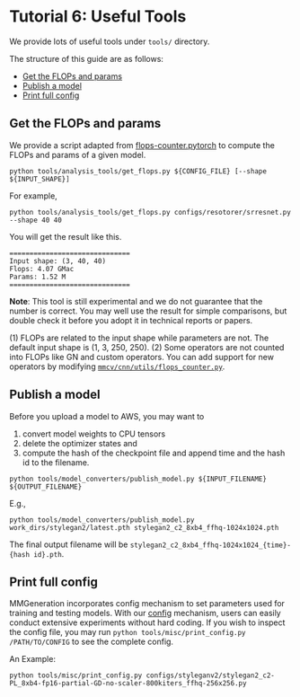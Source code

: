 # Tutorial 6: Useful Tools

We provide lots of useful tools under `tools/` directory.

The structure of this guide are as follows:

- [Get the FLOPs and params](#get-the-flops-and-params)
- [Publish a model](#publish-a-model)
- [Print full config](#print-full-config)

## Get the FLOPs and params

We provide a script adapted from [flops-counter.pytorch](https://github.com/sovrasov/flops-counter.pytorch) to compute the FLOPs and params of a given model.

```shell
python tools/analysis_tools/get_flops.py ${CONFIG_FILE} [--shape ${INPUT_SHAPE}]
```

For example,

```shell
python tools/analysis_tools/get_flops.py configs/resotorer/srresnet.py --shape 40 40
```

You will get the result like this.

```
==============================
Input shape: (3, 40, 40)
Flops: 4.07 GMac
Params: 1.52 M
==============================
```

**Note**: This tool is still experimental and we do not guarantee that the number is correct. You may well use the result for simple comparisons, but double check it before you adopt it in technical reports or papers.

(1) FLOPs are related to the input shape while parameters are not. The default input shape is (1, 3, 250, 250).
(2) Some operators are not counted into FLOPs like GN and custom operators.
You can add support for new operators by modifying [`mmcv/cnn/utils/flops_counter.py`](https://github.com/open-mmlab/mmcv/blob/master/mmcv/cnn/utils/flops_counter.py).

## Publish a model

Before you upload a model to AWS, you may want to

1. convert model weights to CPU tensors
2. delete the optimizer states and
3. compute the hash of the checkpoint file and append time and the hash id to the
   filename.

```shell
python tools/model_converters/publish_model.py ${INPUT_FILENAME} ${OUTPUT_FILENAME}
```

E.g.,

```shell
python tools/model_converters/publish_model.py work_dirs/stylegan2/latest.pth stylegan2_c2_8xb4_ffhq-1024x1024.pth
```

The final output filename will be `stylegan2_c2_8xb4_ffhq-1024x1024_{time}-{hash id}.pth`.

## Print full config

MMGeneration incorporates config mechanism to set parameters used for training and testing models. With our [config](../user_guides/1_config.md) mechanism, users can easily conduct extensive experiments without hard coding. If you wish to inspect the config file, you may run `python tools/misc/print_config.py /PATH/TO/CONFIG` to see the complete config.

An Example:

```shell
python tools/misc/print_config.py configs/styleganv2/stylegan2_c2-PL_8xb4-fp16-partial-GD-no-scaler-800kiters_ffhq-256x256.py
```
